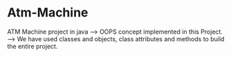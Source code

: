 # Atm-Machine
 ATM Machine project in java 
--> OOPS concept implemented in this Project.
--> We have used classes and objects, class attributes and methods to build the entire project.
